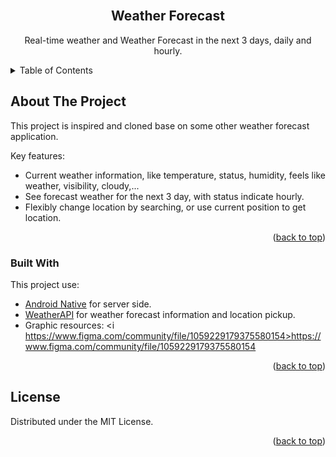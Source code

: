 <div id="top"></div>
<br />
<div align="center">
  <h2 align="center">Weather Forecast</h2>

  <p align="center">
    Real-time weather and Weather Forecast in the next 3 days, daily and hourly.
    <br />
  </p>
</div>



<!-- TABLE OF CONTENTS -->
<details>
  <summary>Table of Contents</summary>
  <ol>
    <li>
      <a href="#about-the-project">About The Project</a>
      <ul>
        <li><a href="#built-with">Built With</a></li>
      </ul>
    </li>
    <li>
      <a href="#getting-started">Getting Started</a>
      <ul>
        <li><a href="#prerequisites">Prerequisites</a></li>
        <li><a href="#installation">Installation</a></li>
      </ul>
    </li>
    <li><a href="#usage">Usage</a></li>
    <li><a href="#license">License</a></li>
  </ol>
</details>



<!-- ABOUT THE PROJECT -->
## About The Project

This project is inspired and cloned base on some other weather forecast application.

Key features:
* Current weather information, like temperature, status, humidity, feels like weather, visibility, cloudy,...
* See forecast weather for the next 3 day, with status indicate hourly.
* Flexibly change location by searching, or use current position to get location.

<p align="right">(<a href="#top">back to top</a>)</p>

### Built With

This project use:

* [Android Native](https://nodejs.org/en/) for server side.
* [WeatherAPI](https://www.weatherapi.com/) for weather forecast information and location pickup.
* Graphic resources:
    <i https://www.figma.com/community/file/1059229179375580154>https://www.figma.com/community/file/1059229179375580154</i>

<p align="right">(<a href="#top">back to top</a>)</p>

<!-- LICENSE -->
## License

Distributed under the MIT License.

<p align="right">(<a href="#top">back to top</a>)</p>
